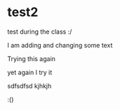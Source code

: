 # test2
test during the class :/

I am adding and changing some text

Trying this again

yet again I try it

sdfsdfsd 
kjhkjh

:()